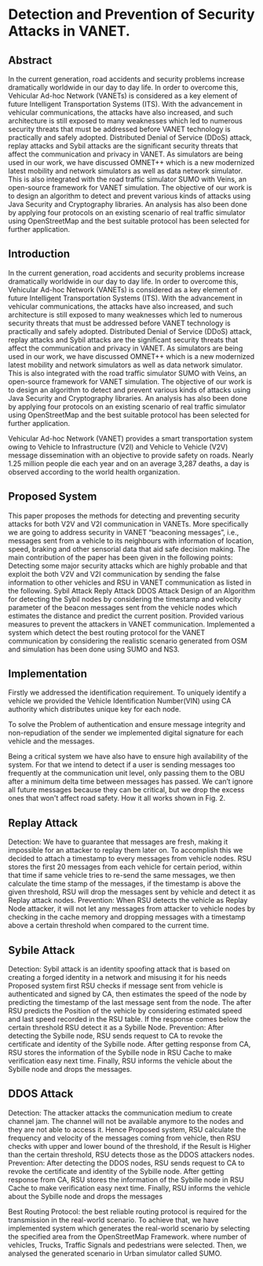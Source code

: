 # Detection and Prevention of Security Attacks in VANET.



## Abstract
In the current generation, road accidents and security problems increase dramatically worldwide in our day to day life. In order to overcome this, Vehicular Ad-hoc Network (VANETs) is considered as a key element of future Intelligent Transportation Systems (ITS). With the advancement in vehicular communications, the attacks have also increased, and such architecture is still exposed to many weaknesses which led to numerous security threats that must be addressed before VANET technology is practically and safely adopted. Distributed Denial of Service (DDoS) attack, replay attacks and Sybil attacks are the significant security threats that affect the communication and privacy in VANET. As simulators are being used in our work, we have discussed OMNET++ which is a new modernized latest mobility and network simulators as well as data network simulator. This is also integrated with the road traffic simulator SUMO with Veins, an open-source framework for VANET simulation. The objective of our work is to design an algorithm to detect and prevent various kinds of attacks using Java Security and Cryptography libraries. An analysis has also been done by applying four protocols on an existing scenario of real traffic simulator using OpenStreetMap and the best suitable protocol has been selected for further application.

## Introduction
In the current generation, road accidents and security problems increase dramatically worldwide in our day to day life. In order to overcome this, Vehicular Ad-hoc Network (VANETs) is considered as a key element of future Intelligent Transportation Systems (ITS). With the advancement in vehicular communications, the attacks have also increased, and such architecture is still exposed to many weaknesses which led to numerous security threats that must be addressed before VANET technology is practically and safely adopted. Distributed Denial of Service (DDoS) attack, replay attacks and Sybil attacks are the significant security threats that affect the communication and privacy in VANET. As simulators are being used in our work, we have discussed OMNET++ which is a new modernized latest mobility and network simulators as well as data network simulator. This is also integrated with the road traffic simulator SUMO with Veins, an open-source framework for VANET simulation. The objective of our work is to design an algorithm to detect and prevent various kinds of attacks using Java Security and Cryptography libraries. An analysis has also been done by applying four protocols on an existing scenario of real traffic simulator using OpenStreetMap and the best suitable protocol has been selected for further application.

Vehicular Ad-hoc Network (VANET) provides a smart transportation system owing to Vehicle to Infrastructure (V2I) and Vehicle to Vehicle (V2V) message dissemination with an objective to provide safety on roads. Nearly 1.25 million people die each year and on an average 3,287 deaths, a day is observed according to the world health organization. 

## Proposed System
This paper proposes the methods for detecting and preventing security attacks for both V2V and V2I communication in VANETs. More specifically we are going to address security in VANET “beaconing messages”, i.e., messages sent from a vehicle to its neighbours with information of location, speed, braking and other sensorial data that aid safe decision making.
The main contribution of the paper has been given in the following points:
 
Detecting some major security attacks which are highly probable and that exploit the both V2V and V2I communication by sending the false information to other vehicles and RSU in VANET communication as listed in the following.
Sybil Attack
Reply Attack
DDOS Attack
Design of an Algorithm for detecting the Sybil nodes by considering the timestamp and velocity parameter of the beacon messages sent from the vehicle nodes which estimates the distance and predict the current position.
Provided various measures to prevent the attackers in VANET communication.
Implemented a system which detect the best routing protocol for the VANET communication by considering the realistic scenario generated from OSM and simulation has been done using SUMO and NS3.


## Implementation
Firstly we addressed the identification requirement. To uniquely identify a vehicle we provided the Vehicle Identification Number(VIN) using CA authority which distributes unique key for each node.

To solve the Problem of authentication and ensure message integrity and non-repudiation of the sender we implemented digital signature for each vehicle and the messages.

Being a critical system we have also have to ensure high availability of the system. For that we intend to detect if a user is sending messages too frequently at the communication unit level, only passing them to the OBU after a minimum delta time between messages has passed. We can’t ignore all future messages because they can be critical, but we drop the excess ones that won't affect road safety. How it all works shown in Fig. 2.


## Replay Attack

Detection: We have to guarantee that messages are fresh, making it impossible for an attacker to replay them later on. To accomplish this we decided to attach a timestamp to every messages from vehicle nodes. RSU stores the first 20 messages from each vehicle for certain period, within that time if same vehicle tries to re-send the same messages, we then calculate the time stamp of the messages, if the timestamp is above the given threshold, RSU will drop the messages sent by vehicle and detect it as Replay attack nodes.
Prevention: When RSU detects the vehicle as Replay Node attacker, it will not let any messages from attacker to vehicle nodes by checking in the cache memory and dropping messages with a timestamp above a certain threshold when compared to the current time.

## Sybile Attack

Detection: Sybil attack is an identity spoofing attack that is based on creating a forged identity in a network and misusing it for his needs Proposed system first RSU checks if message sent from vehicle is authenticated and signed by CA, then estimates the speed of the node by predicting the timestamp of the last message sent from the node. The after RSU predicts the Position of the vehicle by considering estimated speed and last speed recorded in the RSU table. If the response comes below the certain threshold RSU detect it as a Sybille Node.
Prevention: After detecting the Sybille node, RSU sends request to CA to revoke the certificate and identity of the Sybille node. After getting response from CA, RSU stores the information of the Sybille node in RSU Cache to make verification easy next time. Finally, RSU informs the vehicle about the Sybille node and drops the messages.

## DDOS Attack
Detection: The attacker attacks the communication medium to create channel jam. The channel will not be available anymore to the nodes and they are not able to access it. Hence Proposed system, RSU calculate the frequency and velocity of the messages coming from vehicle, then RSU checks with upper and lower bound of the threshold, if the Result is Higher than the certain threshold, RSU detects those as the DDOS attackers nodes.
Prevention: After detecting the DDOS nodes, RSU sends request to CA to revoke the certificate and identity of the Sybille node. After getting response from CA, RSU stores the information of the Sybille node in RSU Cache to make verification easy next time. Finally, RSU informs the vehicle about the Sybille node and drops the messages

Best Routing Protocol: the best reliable routing protocol is required for the transmission in the real-world scenario. To achieve that, we have implemented system which generates the real-world scenario by selecting the specified area from the OpenStreetMap Framework. where number of vehicles, Trucks, Traffic Signals and pedestrians were selected. Then, we analysed the generated scenario in Urban simulator called SUMO.


